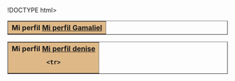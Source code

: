 !DOCTYPE html>
<html>

<body background=http://p1.so.qhmsg.com/t01ed5a885549b6bf3b.jpg>
 
<table border="1" align="center" cellpadding="10" width="800">
<tr>
    <th colspan = "7" bgcolor = "BurlyWood"> Mi perfil </ th>
    <a href="curriculogama.html">Mi perfil Gamaliel</a>
</tr>
    <body background=http://p1.so.qhmsg.com/t01ed5a885549b6bf3b.jpg>
 
<table border="1" align="center" cellpadding="10" width="800">
<tr>
    <th colspan = "7" bgcolor = "BurlyWood"> Mi perfil </ th>
    <a href="mi%20cv.html">Mi perfil denise </a>
    
    <tr>

